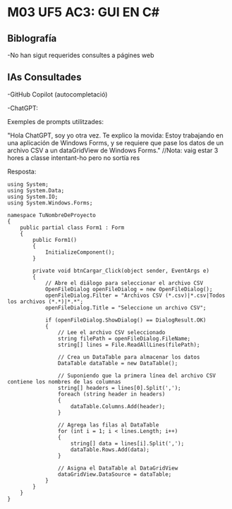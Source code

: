 # M03 UF5 AC3: GUI EN C#

## Biblografía

-No han sigut requerides consultes a págines web

## IAs Consultades
-GitHub Copilot (autocompletació)

-ChatGPT:

Exemples de prompts utilitzades:


"Hola ChatGPT, soy yo otra vez. Te explico la movida:
Estoy trabajando en una aplicación de Windows Forms, y se requiere que pase los datos de un archivo CSV a un dataGridView de Windows Forms."
//Nota: vaig estar 3 hores a classe intentant-ho pero no sortía res

Resposta:
```cSharp
using System;
using System.Data;
using System.IO;
using System.Windows.Forms;

namespace TuNombreDeProyecto
{
    public partial class Form1 : Form
    {
        public Form1()
        {
            InitializeComponent();
        }

        private void btnCargar_Click(object sender, EventArgs e)
        {
            // Abre el diálogo para seleccionar el archivo CSV
            OpenFileDialog openFileDialog = new OpenFileDialog();
            openFileDialog.Filter = "Archivos CSV (*.csv)|*.csv|Todos los archivos (*.*)|*.*";
            openFileDialog.Title = "Seleccione un archivo CSV";

            if (openFileDialog.ShowDialog() == DialogResult.OK)
            {
                // Lee el archivo CSV seleccionado
                string filePath = openFileDialog.FileName;
                string[] lines = File.ReadAllLines(filePath);

                // Crea un DataTable para almacenar los datos
                DataTable dataTable = new DataTable();

                // Suponiendo que la primera línea del archivo CSV contiene los nombres de las columnas
                string[] headers = lines[0].Split(',');
                foreach (string header in headers)
                {
                    dataTable.Columns.Add(header);
                }

                // Agrega las filas al DataTable
                for (int i = 1; i < lines.Length; i++)
                {
                    string[] data = lines[i].Split(',');
                    dataTable.Rows.Add(data);
                }

                // Asigna el DataTable al DataGridView
                dataGridView.DataSource = dataTable;
            }
        }
    }
}
```

